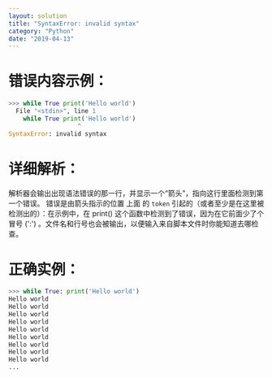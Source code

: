 ```yaml
---
layout: solution
title: "SyntaxError: invalid syntax"
category: "Python"
date: "2019-04-13"
---
```


# 错误内容示例：

```Python
>>> while True print('Hello world')
  File "<stdin>", line 1
    while True print('Hello world')
                   ^
SyntaxError: invalid syntax
```

# 详细解析：
解析器会输出出现语法错误的那一行，并显示一个“箭头”，指向这行里面检测到第一个错误。 错误是由箭头指示的位置 上面 的 `token` 引起的（或者至少是在这里被检测出的）：在示例中，在 print() 这个函数中检测到了错误，因为在它前面少了个冒号 (':') 。文件名和行号也会被输出，以便输入来自脚本文件时你能知道去哪检查。

# 正确实例：

```Python
>>> while True: print('Hello world')
Hello world
Hello world
Hello world
Hello world
Hello world
Hello world
Hello world
Hello world
Hello world
...
```
